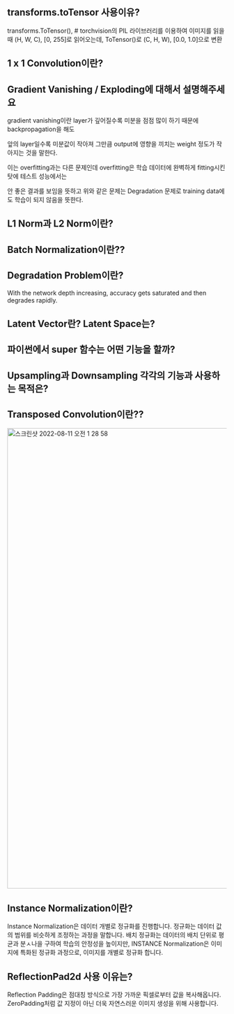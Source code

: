 ## transforms.toTensor 사용이유?

transforms.ToTensor(), # torchvision의 PIL 라이브러리를 이용하여 이미지를 읽을 때 (H, W, C), [0, 255]로 읽어오는데, ToTensor()로 (C, H, W), [0.0, 1.0]으로 변환


## 1 x 1 Convolution이란?


## Gradient Vanishing / Exploding에 대해서 설명해주세요

gradient vanishing이란 layer가 깊어질수록 미분을 점점 많이 하기 때문에 backpropagation을 해도

앞의 layer일수록 미분값이 작아져 그만큼 output에 영향을 끼치는 weight 정도가 작아지는 것을 말한다.

이는 overfitting과는 다른 문제인데 overfitting은 학습 데이터에 완벽하게 fitting시킨 탓에 테스트 성능에서는

안 좋은 결과를 보임을 뜻하고 위와 같은 문제는 Degradation 문제로 training data에도 학습이 되지 않음을 뜻한다.

## L1 Norm과 L2 Norm이란?

## Batch Normalization이란??


## Degradation Problem이란?
With the network depth increasing, accuracy gets saturated and then degrades rapidly.

## Latent Vector란? Latent Space는?

## 파이썬에서 super 함수는 어떤 기능을 할까?

## Upsampling과 Downsampling 각각의 기능과 사용하는 목적은?

## Transposed Convolution이란??
<img width="1057" alt="스크린샷 2022-08-11 오전 1 28 58" src="https://user-images.githubusercontent.com/52812351/183963588-628bf7be-f806-4a84-9005-0a272b650ada.png">

## Instance Normalization이란?
Instance Normalization은 데이터 개별로 정규화를 진행합니다. 정규화는 데이터 값의 범위를 비슷하게 조정하는 과정을 말합니다. 배치 정규화는 데이터의 배치 단위로 평균과 분ㅅ나을 구하여 학습의 안정성을 높이지만, INSTANCE Normalization은 이미지에 특화된 정규화 과정으로, 이미지를 개별로 정규화 합니다.

## ReflectionPad2d 사용 이유는?
Reflection Padding은 점대칭 방식으로 가장 가까운 픽셀로부터 값을 복사해옵니다. ZeroPadding처럼 값 지정이 아닌 더욱 자연스러운 이미지 생성을 위해 사용합니다. 

